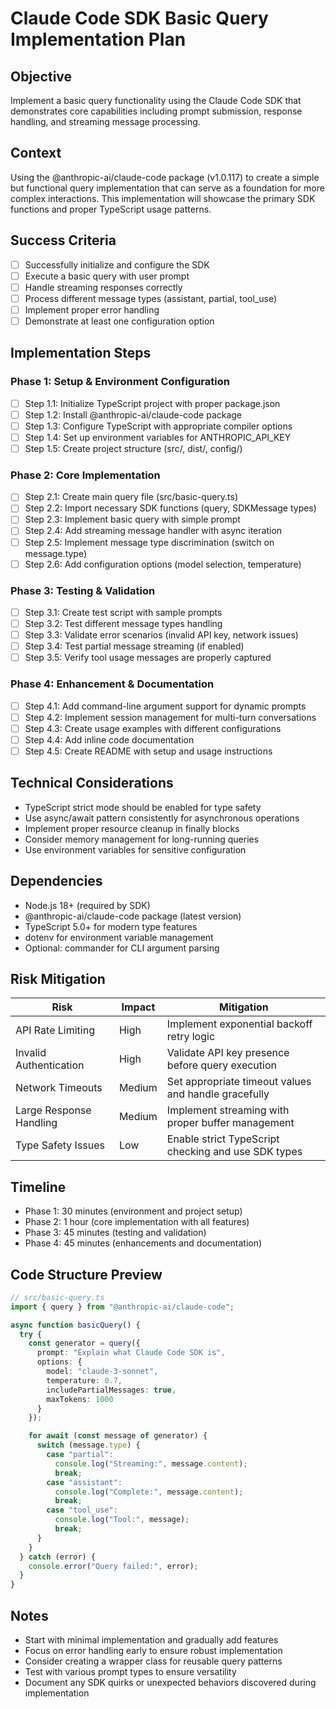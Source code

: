 # Claude Code SDK Basic Query Implementation Plan

## Objective
Implement a basic query functionality using the Claude Code SDK that demonstrates core capabilities including prompt submission, response handling, and streaming message processing.

## Context
Using the @anthropic-ai/claude-code package (v1.0.117) to create a simple but functional query implementation that can serve as a foundation for more complex interactions. This implementation will showcase the primary SDK functions and proper TypeScript usage patterns.

## Success Criteria
- [ ] Successfully initialize and configure the SDK
- [ ] Execute a basic query with user prompt
- [ ] Handle streaming responses correctly
- [ ] Process different message types (assistant, partial, tool_use)
- [ ] Implement proper error handling
- [ ] Demonstrate at least one configuration option

## Implementation Steps

### Phase 1: Setup & Environment Configuration
- [ ] Step 1.1: Initialize TypeScript project with proper package.json
- [ ] Step 1.2: Install @anthropic-ai/claude-code package
- [ ] Step 1.3: Configure TypeScript with appropriate compiler options
- [ ] Step 1.4: Set up environment variables for ANTHROPIC_API_KEY
- [ ] Step 1.5: Create project structure (src/, dist/, config/)

### Phase 2: Core Implementation
- [ ] Step 2.1: Create main query file (src/basic-query.ts)
- [ ] Step 2.2: Import necessary SDK functions (query, SDKMessage types)
- [ ] Step 2.3: Implement basic query with simple prompt
- [ ] Step 2.4: Add streaming message handler with async iteration
- [ ] Step 2.5: Implement message type discrimination (switch on message.type)
- [ ] Step 2.6: Add configuration options (model selection, temperature)

### Phase 3: Testing & Validation
- [ ] Step 3.1: Create test script with sample prompts
- [ ] Step 3.2: Test different message types handling
- [ ] Step 3.3: Validate error scenarios (invalid API key, network issues)
- [ ] Step 3.4: Test partial message streaming (if enabled)
- [ ] Step 3.5: Verify tool usage messages are properly captured

### Phase 4: Enhancement & Documentation
- [ ] Step 4.1: Add command-line argument support for dynamic prompts
- [ ] Step 4.2: Implement session management for multi-turn conversations
- [ ] Step 4.3: Create usage examples with different configurations
- [ ] Step 4.4: Add inline code documentation
- [ ] Step 4.5: Create README with setup and usage instructions

## Technical Considerations
- TypeScript strict mode should be enabled for type safety
- Use async/await pattern consistently for asynchronous operations
- Implement proper resource cleanup in finally blocks
- Consider memory management for long-running queries
- Use environment variables for sensitive configuration

## Dependencies
- Node.js 18+ (required by SDK)
- @anthropic-ai/claude-code package (latest version)
- TypeScript 5.0+ for modern type features
- dotenv for environment variable management
- Optional: commander for CLI argument parsing

## Risk Mitigation
| Risk | Impact | Mitigation |
|------|--------|------------|
| API Rate Limiting | High | Implement exponential backoff retry logic |
| Invalid Authentication | High | Validate API key presence before query execution |
| Network Timeouts | Medium | Set appropriate timeout values and handle gracefully |
| Large Response Handling | Medium | Implement streaming with proper buffer management |
| Type Safety Issues | Low | Enable strict TypeScript checking and use SDK types |

## Timeline
- Phase 1: 30 minutes (environment and project setup)
- Phase 2: 1 hour (core implementation with all features)
- Phase 3: 45 minutes (testing and validation)
- Phase 4: 45 minutes (enhancements and documentation)

## Code Structure Preview

```typescript
// src/basic-query.ts
import { query } from "@anthropic-ai/claude-code";

async function basicQuery() {
  try {
    const generator = query({
      prompt: "Explain what Claude Code SDK is",
      options: {
        model: "claude-3-sonnet",
        temperature: 0.7,
        includePartialMessages: true,
        maxTokens: 1000
      }
    });

    for await (const message of generator) {
      switch (message.type) {
        case "partial":
          console.log("Streaming:", message.content);
          break;
        case "assistant":
          console.log("Complete:", message.content);
          break;
        case "tool_use":
          console.log("Tool:", message);
          break;
      }
    }
  } catch (error) {
    console.error("Query failed:", error);
  }
}
```

## Notes
- Start with minimal implementation and gradually add features
- Focus on error handling early to ensure robust implementation
- Consider creating a wrapper class for reusable query patterns
- Test with various prompt types to ensure versatility
- Document any SDK quirks or unexpected behaviors discovered during implementation